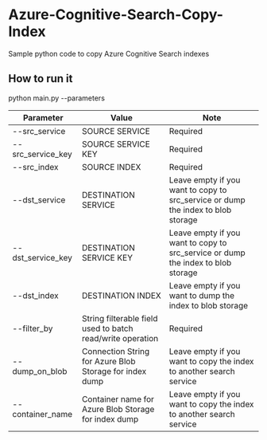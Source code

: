 # Azure-Cognitive-Search-Copy-Index

Sample python code to copy Azure Cognitive Search indexes

## How to run it
  python main.py --parameters

| Parameter                                        | Value                | Note                                    |
|----------------------------------------------- |---------------------------------------------|--------------------------------------------|
| --src_service          			| SOURCE SERVICE 	 | Required									      |
| --src_service_key      			| SOURCE SERVICE KEY 	 | Required                                       |
| --src_index            			| SOURCE INDEX 		    | Required                                       |
| --dst_service          			| DESTINATION SERVICE         	 | Leave empty if you want to copy to src_service or dump the index to blob storage |
| --dst_service_key      			| DESTINATION SERVICE KEY   	 | Leave empty if you want to copy to src_service or dump the index to blob storage |
| --dst_index            			| DESTINATION INDEX 			 | Leave empty if you want to dump the index to blob storage |
| --filter_by            			| String filterable field used to batch read/write operation | Required                                       |
| --dump_on_blob            	| Connection String for Azure Blob Storage for index dump | Leave empty if you want to copy the index to another search service |
| --container_name            | Container name for Azure Blob Storage for index dump | Leave empty if you want to copy the index to another search service                                       |

